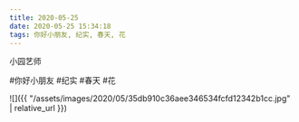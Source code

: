 ```yaml
---
title: 2020-05-25
date: 2020-05-25 15:34:18
tags: 你好小朋友, 纪实, 春天, 花
---
```


<p>小园艺师</p>

#你好小朋友 #纪实 #春天 #花

![]({{ "/assets/images/2020/05/35db910c36aee346534fcfd12342b1cc.jpg" | relative_url }})
